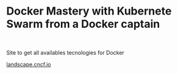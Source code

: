 # Docker Mastery with Kubernete Swarm from a Docker captain
<br>

Site to get all availables tecnologies for Docker

[landscape.cncf.io](landscape.cncf.io)
